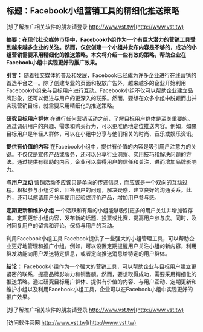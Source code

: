 ## **标题：Facebook小组营销工具的精细化推送策略**

[想了解推广相关软件的朋友请登录 http://www.vst.tw](http://www.vst.tw)

**摘要：在现代社交媒体市场中，Facebook小组作为一个有巨大潜力的营销工具受到越来越多企业的关注。然而，仅仅创建一个小组并发布内容是不够的，成功的小组营销需要采用精细化的推送策略。本文将介绍一些有效的策略，帮助企业在Facebook小组中实现更好的推广效果。**

**引言：**
随着社交媒体的普及和发展，Facebook已经成为许多企业进行在线营销的首选平台之一。除了创建专业的页面和投放广告外，越来越多的企业开始利用Facebook小组来与目标用户进行互动。Facebook小组不仅可以帮助企业建立品牌形象，还可以促进与用户的更深入的联系。然而，要想在众多小组中脱颖而出并实现营销目标，就需要采用精细化的推送策略。

**研究目标用户群体**
在进行任何营销活动之前，了解目标用户群体是至关重要的。通过调研用户的兴趣、需求和购买行为，可以更准确地定位推送内容。例如，如果目标用户是年轻人群体，可以在小组中分享与他们相关的时尚、音乐或娱乐资讯。

**提供有价值的内容**
在Facebook小组中，提供有价值的内容是吸引用户注意力的关键。不仅仅是宣传产品或服务，还可以分享行业洞察、实用技巧和解决问题的方法。通过提供有帮助的内容，企业可以赢得用户的信任和关注，进而增加品牌影响力。

**与用户互动**
营销活动不应该只是单向的传递信息，而应该是一个双向的互动过程。积极参与小组讨论，回答用户的问题，解决疑惑，建立良好的沟通关系。此外，还可以邀请用户分享使用经验或评价产品，增加用户参与感。

**定期更新和维护小组**
一个活跃和有趣的小组能够吸引更多的用户关注并增加留存率。定期更新小组内容，发布新的话题、投票或比赛，提高用户参与度。同时，及时回复用户的留言和评论，保持与用户的互动。

利用Facebook小组工具
Facebook提供了一些强大的小组管理工具，可以帮助企业更好地管理和推广小组。例如，可以设置定期提醒用户关注小组的新内容，利用群发功能向用户发送特定信息，或者定向推送消息给特定的用户群体。

**结论：**
Facebook小组作为一个强大的营销工具，可以帮助企业与目标用户建立更紧密的联系，提高品牌影响力和销售额。然而，要想取得成功，需要采用精细化的推送策略。通过研究目标用户群体、提供有价值的内容、与用户互动、定期更新和维护小组以及利用Facebook小组工具，企业可以在Facebook小组中实现更好的推广效果。

[想了解推广相关软件的朋友请登录 http://www.vst.tw](http://www.vst.tw)


[访问软件官网 http://www.vst.tw](http://www.vst.tw)
